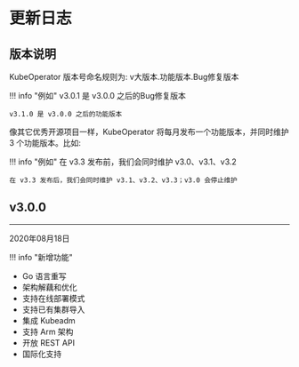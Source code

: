 # 更新日志

## 版本说明
KubeOperator 版本号命名规则为: v大版本.功能版本.Bug修复版本

!!! info "例如"
    v3.0.1 是 v3.0.0 之后的Bug修复版本

    v3.1.0 是 v3.0.0 之后的功能版本

像其它优秀开源项目一样，KubeOperator 将每月发布一个功能版本，并同时维护 3 个功能版本。比如: 

!!! info "例如"
    在 v3.3 发布前，我们会同时维护 v3.0、v3.1、v3.2

    在 v3.3 发布后，我们会同时维护 v3.1、v3.2、v3.3；v3.0 会停止维护

## v3.0.0
------------------------
2020年08月18日

!!! info "新增功能"
- Go 语言重写
- 架构解藕和优化
- 支持在线部署模式
- 支持已有集群导入
- 集成 Kubeadm
- 支持 Arm 架构
- 开放 REST API
- 国际化支持
